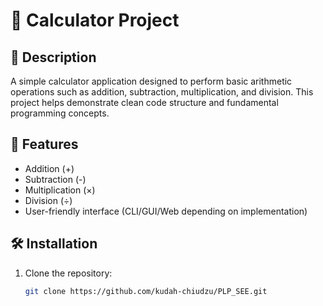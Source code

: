 # 🧮 Calculator Project

## 📌 Description
A simple calculator application designed to perform basic arithmetic operations such as addition, subtraction, multiplication, and division. This project helps demonstrate clean code structure and fundamental programming concepts.

## 🚀 Features
- Addition (+)
- Subtraction (-)
- Multiplication (×)
- Division (÷)
- User-friendly interface (CLI/GUI/Web depending on implementation)

## 🛠️ Installation

1. Clone the repository:
   ```bash
   git clone https://github.com/kudah-chiudzu/PLP_SEE.git
